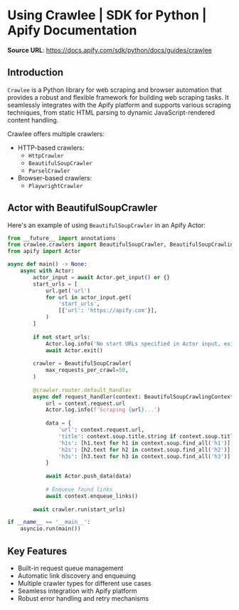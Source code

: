 # Using Crawlee | SDK for Python | Apify Documentation

**Source URL**: https://docs.apify.com/sdk/python/docs/guides/crawlee

## Introduction

`Crawlee` is a Python library for web scraping and browser automation that provides a robust and flexible framework for building web scraping tasks. It seamlessly integrates with the Apify platform and supports various scraping techniques, from static HTML parsing to dynamic JavaScript-rendered content handling.

Crawlee offers multiple crawlers:
- HTTP-based crawlers:
  - `HttpCrawler`
  - `BeautifulSoupCrawler`
  - `ParselCrawler`
- Browser-based crawlers:
  - `PlaywrightCrawler`

## Actor with BeautifulSoupCrawler

Here's an example of using `BeautifulSoupCrawler` in an Apify Actor:

```python
from __future__ import annotations
from crawlee.crawlers import BeautifulSoupCrawler, BeautifulSoupCrawlingContext
from apify import Actor

async def main() -> None:
    async with Actor:
        actor_input = await Actor.get_input() or {}
        start_urls = [
            url.get('url')
            for url in actor_input.get(
                'start_urls',
                [{'url': 'https://apify.com'}],
            )
        ]
        
        if not start_urls:
            Actor.log.info('No start URLs specified in Actor input, exiting...')
            await Actor.exit()
        
        crawler = BeautifulSoupCrawler(
            max_requests_per_crawl=50,
        )
        
        @crawler.router.default_handler
        async def request_handler(context: BeautifulSoupCrawlingContext) -> None:
            url = context.request.url
            Actor.log.info(f'Scraping {url}...')
            
            data = {
                'url': context.request.url,
                'title': context.soup.title.string if context.soup.title else None,
                'h1s': [h1.text for h1 in context.soup.find_all('h1')],
                'h2s': [h2.text for h2 in context.soup.find_all('h2')],
                'h3s': [h3.text for h3 in context.soup.find_all('h3')],
            }
            
            await Actor.push_data(data)
            
            # Enqueue found links
            await context.enqueue_links()
        
        await crawler.run(start_urls)

if __name__ == '__main__':
    asyncio.run(main())
```

## Key Features

- Built-in request queue management
- Automatic link discovery and enqueuing
- Multiple crawler types for different use cases
- Seamless integration with Apify platform
- Robust error handling and retry mechanisms